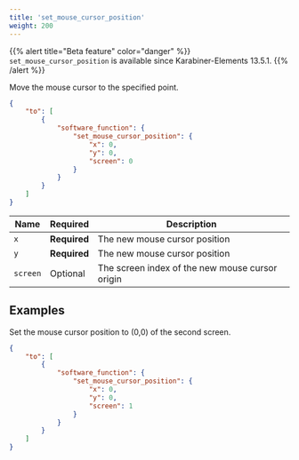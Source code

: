 ```yaml
---
title: 'set_mouse_cursor_position'
weight: 200
---
```


{{% alert title="Beta feature" color="danger" %}}
`set_mouse_cursor_position` is available since Karabiner-Elements 13.5.1.
{{% /alert %}}

Move the mouse cursor to the specified point.

```json
{
    "to": [
        {
            "software_function": {
                "set_mouse_cursor_position": {
                    "x": 0,
                    "y": 0,
                    "screen": 0
                }
            }
        }
    ]
}
```

| Name     | Required     | Description                                     |
| -------- | ------------ | ----------------------------------------------- |
| `x`      | **Required** | The new mouse cursor position                   |
| `y`      | **Required** | The new mouse cursor position                   |
| `screen` | Optional     | The screen index of the new mouse cursor origin |

## Examples

Set the mouse cursor position to (0,0) of the second screen.

```json
{
    "to": [
        {
            "software_function": {
                "set_mouse_cursor_position": {
                    "x": 0,
                    "y": 0,
                    "screen": 1
                }
            }
        }
    ]
}
```
